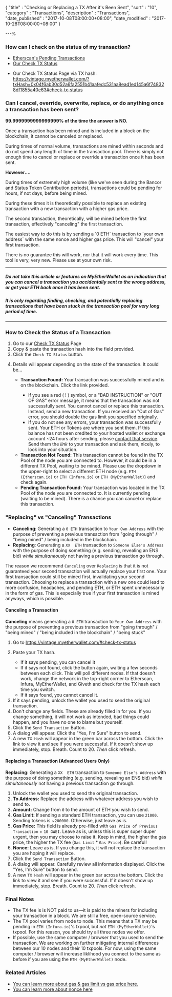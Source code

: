 {
"title"       : "Checking or Replacing a TX After it's Been Sent",
"sort"        : "10",
"category"    : "Transactions",
"description" : "Transactions",
"date_published" : "2017-10-08T08:00:00+08:00",
"date_modified"  : "2017-10-28T08:00:00+08:00"
}

---%


### How can I check on the status of my transaction?

<ul>
  <li id="hcicotsomt_l1">
    <a href="https://etherscan.io/txsPending" target="_blank">Etherscan's Pending Transactions</a>
  </li>
  <li id="hcicotsomt_l2">
    <a href="https://vintage.myetherwallet.com/#check-tx-status" target="_blank">Our Check TX Status</a>
  </li>
  <li id="hcicotsomt_l3">
    <p>
      Our Check TX Status Page via TX hash:
      <a href="https://vintage.myetherwallet.com/?txHash=0x04f6ab30d52a6fa2551b41aafedc531aa8ead1ed145a6f748328df1855a40e63#check-tx-status" target="_blank">
      https://vintage.myetherwallet.com/?txHash=0x04f6ab30d52a6fa2551b41aafedc531aa8ead1ed145a6f748328df1855a40e63#check-tx-status
      </a>
    </p>
  </li>
</ul>

### Can I cancel, override, overwrite, replace, or do anything once a transaction has been sent?

<b id="cioorodaoathbs_b1">
  99.9999999999999999% of the time the answer is NO.
</b>

<p id="cioorodaoathbs_p1">
  Once a transaction has been mined and is included in a block on the blockchain, it cannot be canceled or replaced.
</p>

<p id="cioorodaoathbs_p2">
  During times of normal volume, transactions are mined within seconds and do not spend any length of time in the transaction pool. There is simply not enough time to cancel or replace or override a transaction once it has been sent.
</p>

<b id="cioorodaoathbs_b2">However....</b>
<p id="cioorodaoathbs_p3">
  During times of extremely high volume (like we've seen during the Bancor and Status Token Contribution periods), transactions could be pending for hours, if not days, before being mined.
</p>
<p id="cioorodaoathbs_p4">
  During these times it is theoretically possible to replace an existing transaction with a new transaction with a higher gas price.
</p>
<p id="cioorodaoathbs_p5">
  The second transaction, theoretically, will be mined before the first transaction, effectively "canceling" the first transaction.
</p>
<p id="cioorodaoathbs_p6">
  The easiest way to do this is by sending a `0 ETH` transaction to `your own address` with the same nonce and higher gas price. This will "cancel" your first transaction.
</p>
<p id="cioorodaoathbs_p7">
  There is no guarantee this will work, nor that it will work every time. This tool is very, very new. Please use at your own risk.
</p>

---

##### Do not take this article or features on MyEtherWallet as an indication that you can cancel a transaction you accidentally sent to the wrong address, or get your ETH back once it has been sent.

##### It is <b>only</b> regarding finding, checking, and potentially replacing transactions that have been stuck in the transaction pool for very long period of time.

---

### How to Check the Status of a Transaction

<ol>
  <li id="htctsoat_l1">
    Go to our <a href="https://vintage.myetherwallet.com/#check-tx-status" target="_blank">Check TX Status</a> Page
  </li>
  <li id="htctsoat_l2">
    Copy & paste the transaction hash into the field provided.
  </li>
  <li id="htctsoat_l3">
    Click the <code>Check TX Status</code> button.
  </li>
  <li>
    <p id="htctsoat_l4_p">
      Details will appear depending on the state of the transaction. It could be...
    </p>
    <ul>
      <li>
        <p id="htctsoat_l4_p_l1_p">
          <b>Transaction Found:</b> Your transaction was successfully mined and is on the blockchain. Click the link provided.
        </p>
        <ul>
          <li id="htctsoat_l4_l1_l1">
            If you see a red ( ! ) symbol, or a "BAD INSTRUCTION" or "OUT OF GAS" error message, it means that the transaction was not successfully <em>sent</em>. You cannot cancel or replace this transaction. Instead, send a new transaction. If you received an "Out of Gas" error, you should double the gas limit you specified originally.
          </li>
          <li id="htctsoat_l4_l1_l2">
            If you do not see any errors, your transaction was successfully sent. Your ETH or Tokens are where you sent them. If this balance has not been credited to your hosted wallet or exchange account ~24 hours after sending, please
            <a href="https://kb.myetherwallet.com/i-have-a-question-but-its-not-about-myetherwallet-dot-com-what-do-i-do" target="_blank">contact that service</a>. Send them the <em>link</em> to your transaction and ask them, nicely, to look into your situation.
          </li>
        </ul>
      </li>
      <li id="htctsoat_l4_p_l2">
        <b>Transaction Not Found:</b> This transaction cannot be found in the TX Pool of the node you are connected to. However, it could be in a different TX Pool, waiting to be mined. Please use the dropdown in the upper-right to select a different ETH node (e.g. <code>ETH (Etherscan.io)</code> or <code>ETH (Infura.io)</code> or <code>ETH (MyEtherWallet)</code>) and check again.
      </li>
      <li id="htctsoat_l4_p_l3">
        <b>Pending Transaction Found:</b> Your transaction was located in the TX Pool of the node you are connected to. It is currently pending (waiting to be mined). There is a chance you can cancel or replace this transaction.
      </li>
    </ul>
  </li>
</ol>


### "Replacing" vs "Canceling" Transactions

<ul>
  <li id="rvct_l1">
    <b>Canceling</b>: Generating a <code>0 ETH</code> transaction to <code>Your Own Address</code> with the purpose of preventing a previous transaction from "going through" / "being mined" / being included in the blockchain.
  </li>
  <li id="rvct_l2">
    <b>Replacing</b>: Generating a <code>XX  ETH</code> transaction to <code>Someone Else's Address</code> with the purpose of doing something (e.g. sending, revealing an ENS bid) <em>while simultaneously</em> not having a previous transaction go through.
  </li>
</ul>

<p id="rvct_p">
  The reason we recommend <code>Canceling</code> over  <code>Replacing</code> is that it is not guaranteed your second transaction will actually replace your first one. Your first transaction could still be mined first, invalidating your second transaction. Choosing to replace a transaction with a new one could lead to more confusion, headaches, and pending ETH, or ETH spent unnecessarily in the form of gas. This is especially true if your first transaction is mined anyways, which is possible.
</p>


#### Canceling a Transaction

<p id="cat_p">
  <b>Canceling</b> means generating a <code>0 ETH</code> transaction to <code>Your Own Address</code> with the purpose of preventing a previous transaction from "going through" / "being mined" / "being included in the blockchain" / "being stuck"
</p>

<ol>
  <li id="cat_l1">
    Go to <a href="https://vintage.myetherwallet.com/#check-tx-status" target="_blank">https://vintage.myetherwallet.com/#check-tx-status</a>
  </li>
  <li>
    <p id="cat_l2_p">Paste your TX hash.</p>
    <ul>
      <li id="cat_l2_l1">If it says pending, you can cancel it</li>
      <li id="cat_l2_l2">If it says not found, click the button again, waiting a few seconds between each click. This will poll different nodes. If that doesn't work, change the network in the top-right corner to Etherscan, Infura, MyEtherWallet, and Giveth and check for the TX hash each time you switch.</li>
      <li id="cat_l2_l3">If it says found, you cannot cancel it.</li>
    </ul>
  </li>
  <li id="cat_l3">
    If it says pending, unlock the wallet you used to send the original transaction.
  </li>
  <li id="cat_l4">
    Don't change any fields. These are already filled in for you. If you change something, it will not work as intended, bad things could happen, and you have no one to blame but yourself.
  </li>
  <li id="cat_l5">
    Click the <code>Send Transaction</code> Button.
  </li>
  <li id="cat_l6">
    A dialog will appear. Click the "Yes, I'm Sure" button to send.
  </li>
  <li id="cat_l7">
    A new <code>TX Hash</code> will appear in the green bar across the bottom. Click the link to view it and see if you were successful. If it doesn't show up immediately, stop. Breath. Count to 20. <em>Then</em> click refresh.
  </li>
</ol>


#### Replacing a Transaction (Advanced Users Only)

<p id="ratauo_p1">
  <b>Replacing</b>: Generating a <code>XX  ETH</code> transaction to <code>Someone Else's Address</code> with the purpose of doing something (e.g. sending, revealing an ENS bid) <em>while simultaneously</em> not having a previous transaction go through.
</p>

<ol>
  <li id="ratauo_l1">
    Unlock the wallet you used to send the original transaction.
  </li>
  <li id="ratauo_l2">
    <b>To Address:</b> Replace the address with whatever address you wish to send to.
  </li>
  <li id="ratauo_l3">
    <b>Amount:</b> Change from <code>0</code> to the amount of ETH you wish to send.
  </li>
  <li id="ratauo_l4">
    <b>Gas Limit:</b> If sending a standard ETH transaction, you can use <code>21000</code>. Sending tokens is ~<code>200000</code>. Otherwise, just leave as is.
  </li>
  <li id="ratauo_l5">
    <b>Gas Price:</b> This field is already pre-filled  with <code>Gas Price of Previous Transaction</code> + <code>10 GWEI</code>. Leave as is, unless this is super super duper urgent, then you may choose to raise it. Keep in mind, the higher the gas price, the higher the TX fee (<code>Gas Limit</code> * <code>Gas Price</code>). Be careful!
  </li>
  <li id="ratauo_l6">
    <b>Nonce:</b> Leave as is. If you change this, it will not replace the transaction you are hoping it will replace.
  </li>
  <li id="ratauo_l7">
    Click the <code>Send Transaction</code> Button.
  </li>
  <li id="ratauo_l8">
    A dialog will appear. Carefully review all information displayed. Click the "Yes, I'm Sure" button to send.
  </li>
  <li id="ratauo_l9">
    A new <code>TX Hash</code> will appear in the green bar across the bottom. Click the link to view it and see if you were successful. If it doesn't show up immediately, stop. Breath. Count to 20. <em>Then</em> click refresh.
  </li>
</ol>

### Final Notes

<ul>
  <li id="fn_l1">
    The TX fee is is NOT paid to us—it is paid to the miners for including your transaction in a block. We are still a free, open-source service.
  </li>
  <li id="fn_l2">
    The TX pool varies from node to node. This means that a TX may be pending in <code>ETH (Infura.io)</code>'s txpool, but <em>not</em> <code>ETH (MyEtherWallet)</code>'s txpool. For this reason, you should try all three nodes we offer.
  </li>
  <li id="fn_l3">
    If possible, use the same computer / browser that you used to send the transaction. We are working on further mitigating internal differences between our 10 nodes and their 10 txpools. For now, using the same computer / browser will increase liklihood you connect to the same as before if you are using the <code>ETH (MyEtherWallet)</code> node.
  </li>
</ul>

### Related Articles

<ul>
  <li id="ra_l1">
    <a href="https://kb.myetherwallet.com/gas/what-is-gas-ethereum.html" target="_blank">
      You can learn more about gas & gas limit vs gas price here.
    </a>
  </li>
  <li id="ra_l2">
    <a href="https://kb.myetherwallet.com/transactions/what-is-nonce.html" target="_blank">
      You can learn more about nonce here
    </a>
  </li>
</ul>
